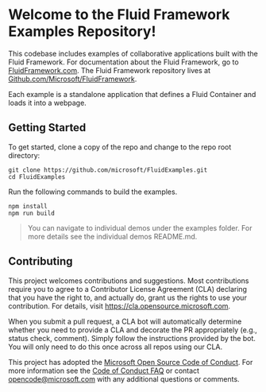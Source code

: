 # Welcome to the Fluid Framework Examples Repository!

This codebase includes examples of collaborative applications built with the Fluid Framework. For documentation about the Fluid Framework, go to [FluidFramework.com](https://fluidframework.com/). The Fluid Framework repository lives at [Github.com/Microsoft/FluidFramework](https://github.com/microsoft/fluidframework).

Each example is a standalone application that defines a Fluid Container and loads it into a webpage.

## Getting Started

To get started, clone a copy of the repo and change to the repo root directory:

```shell
git clone https://github.com/microsoft/FluidExamples.git
cd FluidExamples
```

Run the following commands to build the examples.

```shell
npm install
npm run build
```

> You can navigate to individual demos under the examples folder. For more details see the individual demos README.md.

## Contributing

This project welcomes contributions and suggestions. Most contributions require you to agree to a
Contributor License Agreement (CLA) declaring that you have the right to, and actually do, grant us
the rights to use your contribution. For details, visit https://cla.opensource.microsoft.com.

When you submit a pull request, a CLA bot will automatically determine whether you need to provide
a CLA and decorate the PR appropriately (e.g., status check, comment). Simply follow the instructions
provided by the bot. You will only need to do this once across all repos using our CLA.

This project has adopted the [Microsoft Open Source Code of Conduct](https://opensource.microsoft.com/codeofconduct/).
For more information see the [Code of Conduct FAQ](https://opensource.microsoft.com/codeofconduct/faq/) or
contact [opencode@microsoft.com](mailto:opencode@microsoft.com) with any additional questions or comments.
